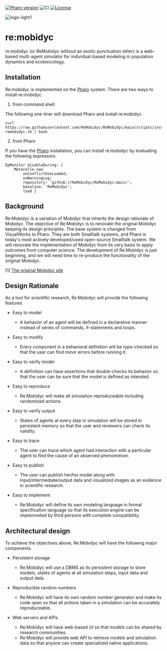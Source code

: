[![Pharo version](https://img.shields.io/badge/Pharo-8.0-%23aac9ff.svg)](https://pharo.org/download)
![CI](https://github.com/tomooda/ViennaTalk/actions/workflows/test.yml/badge.svg)
[![License](https://img.shields.io/badge/license-MIT-blue.svg)](https://raw.githubusercontent.com/cormas/cormas/master/LICENSE)

![logo-light1](images/logo-light1.png)

# re:mobidyc
reːmobidyc (or ReMobidyc without an exotic punctuation letter) is a web-based multi-agent simulator for individual-based modeling in population dynamics and ecotoxicology.

## Installation

Re:mobidyc is implemented on the [Pharo](https://pharo.org/) system.
There are two ways to install re:mobidyc.

1. from command shell

The following one-liner will download Pharo and install re:mobidyc.

```
curl https://raw.githubusercontent.com/ReMobidyc/ReMobidyc/main/scripts/install-remobidyc.sh | bash
```

2. from Pharo

If you have the [Pharo](https://pharo.org/) installation, you can install re:mobidyc by evaluating the following expression.

```
EpMonitor disableDuring: [
	Metacello new
		onConflictUseLoaded;
		onWarningLog;
		repository: 'github://ReMobidyc/ReMobidyc:main/';
		baseline: 'ReMobidyc';
		load ] 
```

## Background
Re:Mobidyc is a variation of Mobidyc that inherits the design rationale
of Mobidyc.
The objective of Re:Mobidyc is to renovate the original Mobidyc keeping
its design principles.
The base system is changed from VisualWorks to Pharo.
They are both Smalltalk systems, and Pharo is today's most actively
developed/used open-source Smalltalk system.
We will renovate the implementation of Mobidyc from its very basis to
apply outcomes from computer science.
The development of Re:Mobidyc is just beginning, and we will need time
to re-produce the functionality of the original Mobidyc.

[1] [The original Mobidyc site](https://mobidyc.cnrs.fr/index.php?title=English_summary)

## Design Rationale
As a tool for scientific research, ReːMobidyc will provide the following features

* Easy to model
  - A behavior of an agent will be defined in a declarative manner instead of series of commands, if-statements and loops.

* Easy to modify
  - Every component in a behavioral definition will be type-checked so that the user can find minor errors before running it.

* Easy to verify model
  - A definition can have assertions that double-checks its behavior so that the user can be sure that the model is defined as intended.

* Easy to reproduce
  - ReːMobidyc will make all simulation reproduceable including randomized actions.

* Easy to verify output
  - States of agents at every step in simulation will be stored in persistent memory so that the user and reviewers can check its validity.

* Easy to trace
  - The user can trace which agent had interaction with a particular agent to find the cause of an observed phenomenon. 

* Easy to publish
  - The user can publish her/his model along with input/intermediate/output data and visualized images as an evidence in scientific research.

* Easy to implement
  - ReːMobidyc will define its own modeling language in formal specification language so that its execution engine can be implemneted by third persons with complete compatibility.

## Architectural design
To achieve the objectives above, ReːMobidyc will have the following major components.

* Persistent storage
  - ReːMobidyc will use a DBMS as its persistent storage to store models, states of agents at all simulation steps, input data and output data.

* Reproducible random numbers
  - ReːMobidyc will have its own random number generator and make its code open so that all actions taken in a simulation can be accurately reproduceable.

* Web servers and APIs
  - ReːMobidyc will have web-based UI so that models can be shared by research communities.
  - ReːMobidyc will provide web API to retrieve models and simulation data so that anyone can create specialized native applications.
